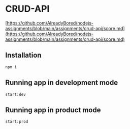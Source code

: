 # CRUD-API

[https://github.com/AlreadyBored/nodejs-assignments/blob/main/assignments/crud-api/score.md](https://github.com/AlreadyBored/nodejs-assignments/blob/main/assignments/crud-api/score.md)

## Installation

<code>npm i</code>

## Running app in development mode

<code>start:dev</code>

## Running app in product mode

<code>start:prod</code>